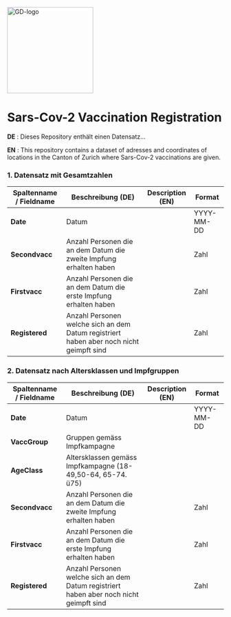 
<img src="https://github.com/openZH/covid_19/blob/master/gd.png" alt="GD-logo" width="200"/>

# Sars-Cov-2 Vaccination Registration


__DE__ : Dieses Repository enthält einen Datensatz...

__EN__ : This repository contains a dataset of adresses and coordinates of locations in the Canton of Zurich where Sars-Cov-2 vaccinations are given. 


### 1. Datensatz mit Gesamtzahlen 

| Spaltenname / Fieldname      | Beschreibung (DE)                               | Description (EN)   | Format |
|---------------------|--------------------------------------------|------------|------|
| __Date__  | Datum |  |YYYY-MM-DD|
| __Secondvacc__  | Anzahl Personen die an dem Datum die zweite Impfung erhalten haben |  |Zahl|
| __Firstvacc__  | Anzahl Personen die an dem Datum die erste Impfung erhalten haben |  |Zahl|
| __Registered__  | Anzahl Personen welche sich an dem Datum registriert haben aber noch nicht geimpft sind |  |Zahl|


### 2. Datensatz nach Altersklassen und Impfgruppen

| Spaltenname / Fieldname      | Beschreibung (DE)                               | Description (EN)   | Format |
|---------------------|--------------------------------------------|------------|------|
| __Date__  | Datum|  |YYYY-MM-DD|
| __VaccGroup__  | Gruppen gemäss Impfkampagne |  ||
| __AgeClass__  | Altersklassen gemäss Impfkampagne (18-49,50-64, 65-74. ü75) |  ||
| __Secondvacc__  | Anzahl Personen die an dem Datum die zweite Impfung erhalten haben |  |Zahl|
| __Firstvacc__  | Anzahl Personen die an dem Datum die erste Impfung erhalten haben |  |Zahl|
| __Registered__  | Anzahl Personen welche sich an dem Datum registriert haben aber noch nicht geimpft sind |  |Zahl|
